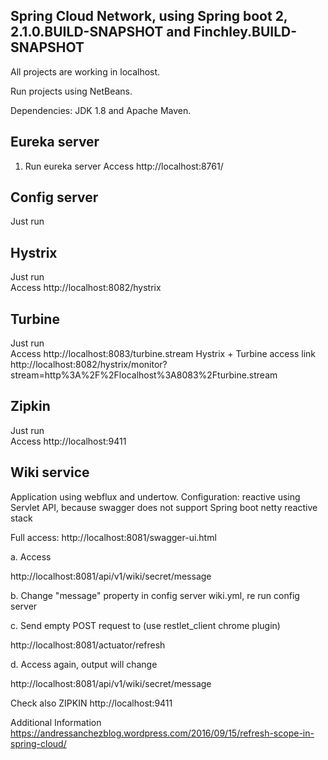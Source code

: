 Spring Cloud Network, using Spring boot 2, 2.1.0.BUILD-SNAPSHOT and Finchley.BUILD-SNAPSHOT
-------------------------------------------------------------------------------------------

All projects are working in localhost.

Run projects using NetBeans.

Dependencies: JDK 1.8 and Apache Maven.


Eureka server
   ---------------------------

1. Run eureka server
   Access http://localhost:8761/
   
Config server   
   ---------------------------
   Just run

Hystrix
   ---------------------------  
   Just run  
   Access http://localhost:8082/hystrix
   
Turbine
   ---------------------------  
   Just run  
   Access http://localhost:8083/turbine.stream
   Hystrix + Turbine access link    http://localhost:8082/hystrix/monitor?stream=http%3A%2F%2Flocalhost%3A8083%2Fturbine.stream
   

Zipkin
   ---------------------------  
   Just run  
   Access http://localhost:9411
      
   
   
   
Wiki service
   ---------------------------
   Application using webflux and undertow. Configuration: reactive using Servlet API, because swagger does not support Spring boot netty reactive stack
      
   
   Full access: http://localhost:8081/swagger-ui.html

a. Access

   http://localhost:8081/api/v1/wiki/secret/message

b. Change "message" property in config server wiki.yml, re run config server


c. Send empty POST request to (use restlet_client chrome plugin)

   http://localhost:8081/actuator/refresh

d. Access again, output will change

   http://localhost:8081/api/v1/wiki/secret/message
   
   Check also ZIPKIN http://localhost:9411   

   Additional Information  https://andressanchezblog.wordpress.com/2016/09/15/refresh-scope-in-spring-cloud/
